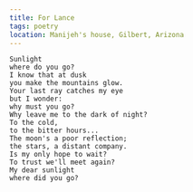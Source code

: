```yaml
---
title: For Lance
tags: poetry
location: Manijeh's house, Gilbert, Arizona
---
```


    Sunlight
    where do you go?
    I know that at dusk
    you make the mountains glow.
    Your last ray catches my eye
    but I wonder:
    why must you go?
    Why leave me to the dark of night?
    To the cold,
    to the bitter hours...
    The moon's a poor reflection;
    the stars, a distant company.
    Is my only hope to wait?
    To trust we'll meet again?
    My dear sunlight
    where did you go?



